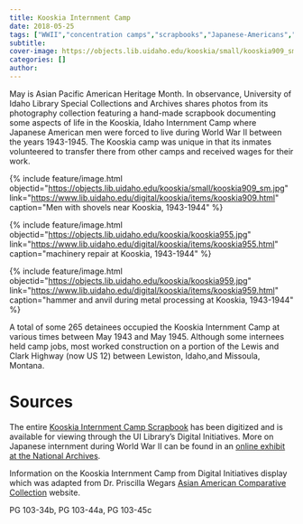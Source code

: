 ```yaml
---
title: Kooskia Internment Camp
date: 2018-05-25
tags: ["WWII","concentration camps","scrapbooks","Japanese-Americans","Kooskia"]
subtitle: 
cover-image: https://objects.lib.uidaho.edu/kooskia/small/kooskia909_sm.jpg
categories: []
author:
---
```


May is Asian Pacific American Heritage Month. In observance, University of Idaho Library Special Collections and Archives shares photos from its photography collection featuring a hand-made scrapbook documenting some aspects of life in the Kooskia, Idaho Internment Camp where Japanese American men were forced to live during World War II between the years 1943-1945. The Kooskia camp was unique in that its inmates volunteered to transfer there from other camps and received wages for their work.

{% include feature/image.html objectid="https://objects.lib.uidaho.edu/kooskia/small/kooskia909_sm.jpg" link="https://www.lib.uidaho.edu/digital/kooskia/items/kooskia909.html" caption="Men with shovels near Kooskia, 1943-1944" %}

{% include feature/image.html objectid="https://objects.lib.uidaho.edu/kooskia/kooskia955.jpg" link="https://www.lib.uidaho.edu/digital/kooskia/items/kooskia955.html" caption="machinery repair at Kooskia, 1943-1944" %}

{% include feature/image.html objectid="https://objects.lib.uidaho.edu/kooskia/kooskia959.jpg" link="https://www.lib.uidaho.edu/digital/kooskia/items/kooskia959.html" caption="hammer and anvil during metal processing at Kooskia, 1943-1944" %}

A total of some 265 detainees occupied the Kooskia Internment Camp at various times between May 1943 and May 1945. Although some internees held camp jobs, most worked construction on a portion of the Lewis and Clark Highway (now US 12) between Lewiston, Idaho,and Missoula, Montana. 

# Sources

The entire [Kooskia Internment Camp Scrapbook](https://www.lib.uidaho.edu/digital/Kooskia/index.html) has been digitized and is available for viewing through the UI Library’s Digital Initiatives. More on Japanese internment during World War II can be found in an [online exhibit at the National Archives](https://www.archives.gov/files/research/japanese-americans/prologue-1980.pdf).

Information on the Kooskia Internment Camp from Digital Initiatives display which was adapted from Dr. Priscilla Wegars [Asian American Comparative Collection](http://webpages.uidaho.edu/aacc/) website.

PG 103-34b, PG 103-44a, PG 103-45c